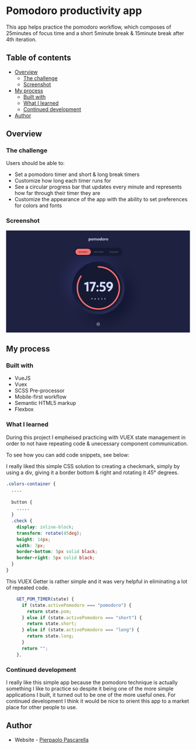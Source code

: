 # Pomodoro productivity app

This app helps practice the pomodoro workflow, which composes of 25minutes of focus time and a short 5minute break & 15minute break after 4th iteration.

## Table of contents

- [Overview](#overview)
  - [The challenge](#the-challenge)
  - [Screenshot](#screenshot)
- [My process](#my-process)
  - [Built with](#built-with)
  - [What I learned](#what-i-learned)
  - [Continued development](#continued-development)
- [Author](#author)

## Overview

### The challenge

Users should be able to:

- Set a pomodoro timer and short & long break timers
- Customize how long each timer runs for
- See a circular progress bar that updates every minute and represents how far through their timer they are
- Customize the appearance of the app with the ability to set preferences for colors and fonts

### Screenshot

![](./preview.jpg)

## My process

### Built with

- VueJS
- Vuex
- SCSS Pre-processor
- Mobile-first workflow
- Semantic HTML5 markup
- Flexbox

### What I learned

During this project I empheised practicing with VUEX state management in order to not have repeating code & unecessary component communication. 

To see how you can add code snippets, see below:

I really liked this simple CSS solution to creating a checkmark, simply by using a div, giving it a border bottom & right and rotating it 45° degrees. 
```css
.colors-container {
  ....

  button {
    .....
  }
  .check {
    display: inline-block;
    transform: rotate(45deg);
    height: 14px;
    width: 7px;
    border-bottom: 5px solid black;
    border-right: 5px solid black;
  }
}
```
This VUEX Getter is rather simple and it was very helpful in eliminating a lot of repeated code.
```js
    GET_POM_TIMER(state) {
      if (state.activePomodoro === "pomodoro") {
        return state.pom;
      } else if (state.activePomodoro === "short") {
        return state.short;
      } else if (state.activePomodoro === "long") {
        return state.long;
      }
      return "";
    },
```

### Continued development

I really like this simple app because the pomodoro technique is actually something I like to practice so despite it being one of the more simple applications I built, it turned out to be one of the more useful ones.
For continued development I think it would be nice to orient this app to a market place for other people to use. 

## Author

- Website - [Pierpaolo Pascarella](www.pierpaolo-porfolio.xyz)
